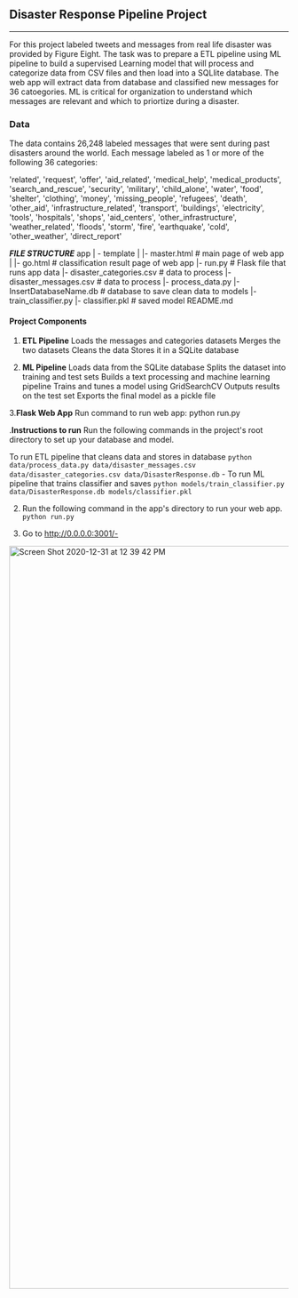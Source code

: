 ## Disaster Response Pipeline Project
----------------------------------------
For this project labeled tweets and messages from real life disaster was provided by Figure Eight. The task was to prepare a ETL pipeline using ML pipeline to build a supervised Learning model that will process and categorize data from CSV files and then load into a SQLlite database. The web app will extract data  from database and classified new messages for 36 catoegories. ML is critical for organization to understand which messages are relevant and which to priortize during a disaster.

### Data
The data contains 26,248 labeled messages that were sent during past disasters around the world. Each message labeled as 1 or more of the following 36 categories:

'related', 'request', 'offer', 'aid_related', 
'medical_help', 'medical_products',
'search_and_rescue', 'security', 'military', 
'child_alone', 'water', 'food', 'shelter', 
'clothing', 'money', 'missing_people', 'refugees', 
'death', 'other_aid', 'infrastructure_related', 
'transport', 'buildings', 'electricity', 'tools', 
'hospitals', 'shops', 'aid_centers', 
'other_infrastructure', 'weather_related', 
'floods', 'storm', 'fire', 'earthquake', 'cold', 
'other_weather', 'direct_report'

***FILE STRUCTURE***
app
| - template
| |- master.html # main page of web app
| |- go.html # classification result page of web app
|- run.py # Flask file that runs app
data
|- disaster_categories.csv # data to process
|- disaster_messages.csv # data to process
|- process_data.py
|- InsertDatabaseName.db # database to save clean data to
models
|- train_classifier.py
|- classifier.pkl # saved model
README.md

#### Project Components
1.  **ETL Pipeline**
Loads the messages and categories datasets
Merges the two datasets
Cleans the data
Stores it in a SQLite database

2. **ML Pipeline**
Loads data from the SQLite database
Splits the dataset into training and test sets
Builds a text processing and machine learning pipeline
Trains and tunes a model using GridSearchCV
Outputs results on the test set
Exports the final model as a pickle file

3.**Flask Web App**
Run command to run web app: python run.py

.**Instructions to run**
Run the following commands in the project's root directory to set up your database and model.

 To run ETL pipeline that cleans data and stores in database
        `python data/process_data.py data/disaster_messages.csv data/disaster_categories.csv data/DisasterResponse.db`
    - To run ML pipeline that trains classifier and saves
        `python models/train_classifier.py data/DisasterResponse.db models/classifier.pkl`

2. Run the following command in the app's directory to run your web app.
    `python run.py`

3. Go to http://0.0.0.0:3001/-


<img width="1337" alt="Screen Shot 2020-12-31 at 12 39 42 PM" src="https://user-images.githubusercontent.com/71035452/103420571-e9218400-4b65-11eb-9061-42435fbd6103.png">




